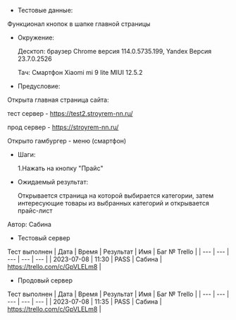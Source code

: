 * Тестовые данные:

 Функционал кнопок в шапке главной страницы
 
 * Окружение: 

	Десктоп: браузер Chrome версия 114.0.5735.199, Yandex Версия 23.7.0.2526
	
	Тач: Cмартфон Xiaomi mi 9 lite MIUI 12.5.2
 
* Предусловие:
  
 Открыта главная страница сайта:
 
 тест сервер - https://test2.stroyrem-nn.ru/ 
 
 прод сервер - https://stroyrem-nn.ru/
 
 Открыто гамбургер - меню (смартфон)

* Шаги:

  1.Нажать на кнопку "Прайс"

* Ожидаемый результат:
  
  Открывается страница на которой выбирается категории, затем интересующие товары из выбранных категорий и открывается прайс-лист


Автор: Сабина

* Тестовый сервер 

Тест выполнен
| Дата | Время | Результат | Имя | Баг № Trello |
| --- | --- | --- | --- | --- |
| 2023-07-08 | 11:30 | PASS | Сабина | https://trello.com/c/GpVLELm8 | 

* Продовый сервер

Тест выполнен
| Дата | Время | Результат | Имя | Баг № Trello |
| --- | --- | --- | --- | --- |
| 2023-07-08 | 11:35 | PASS | Сабина | https://trello.com/c/GpVLELm8 | 
